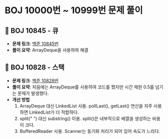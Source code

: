 # BOJ 10000번 ~ 10999번 문제 풀이

## 📌 BOJ 10845 - 큐
- **문제 링크**: [백준 10845번](https://www.acmicpc.net/problem/10845)
- **풀이 요약**: ArrayDeque을 사용하여 해결

## 📌 BOJ 10828 - 스택
- **문제 링크**: [백준 10828번](https://www.acmicpc.net/problem/10828)
- **풀이 요약**: 처음에는 ArrayDeque를 사용하여 코드를 짰지만 시간 제한 0.5를 넘기는 문제가 발생했다.
- **개선 방법**
  1. ArrayDeque 대신 LinkedList 사용. pollLast(), getLast() 연산을 자주 사용하면 LinkedList가 더 적합하다.
  2. split(" ") 대신 substring() 이용. split()은 내부적으로 배열을 생성하는 비용이 크다.
  3. BufferedReader 사용. Scanner는 동기화 처리가 되어 있어 속도가 느리다.